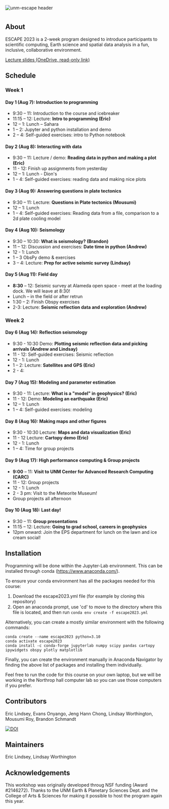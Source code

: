 ![unm-escape header](header2.png)
#

## About
ESCAPE 2023 is a 2-week program designed to introduce participants to scientific
computing, Earth science and spatial data analysis in a fun, inclusive, collaborative environment.

[Lecture slides (OneDrive, read-only link)](https://unmm-my.sharepoint.com/:f:/g/personal/eol_unm_edu/Eow7Z0HhfThKmkPtX8kHF6YBR3QvPLdyrt0OpUqBqr27kg?e=SNnBEZ)

## Schedule

### Week 1

#### Day 1 (Aug 7): Introduction to programming
  * 9:30 – 11: Introduction to the course and icebreaker
  * 11:15 – 12: Lecture: **Intro to programming (Eric)**
  * 12 – 1: Lunch – Sahara
  * 1 – 2: Jupyter and python installation and demo
  * 2 – 4: Self-guided exercises: intro to Python notebook

#### Day 2 (Aug 8): Interacting with data
  * 9:30 – 11: Lecture / demo: **Reading data in python and making a plot (Eric)**
  * 11 - 12: Finish up assignments from yesterday
  * 12 – 1: Lunch - Dion's
  * 1 – 4: Self-guided exercises: reading data and making nice plots

#### Day 3 (Aug 9): Answering questions in plate tectonics
  * 9:30 – 11: Lecture: **Questions in Plate tectonics (Mousumi)**
  * 12 – 1: Lunch
  * 1 – 4: Self-guided exercises: Reading data from a file, comparison to a 2d plate cooling model

#### Day 4 (Aug 10): Seismology
  * 9:30 – 10:30: **What is seismology? (Brandon)**
  * 11 – 12: Discussion and exercises: **Date time in python (Andrew)**
  * 12 - 1: Lunch
  * 1 – 3 ObsPy demo & exercises
  * 3 – 4: Lecture: **Prep for active seismic survey (Lindsay)**

#### Day 5 (Aug 11): Field day
  * **8:30** – 12: Seismic survey at Alameda open space - meet at the loading dock. We will leave at 8:30!
  * Lunch –  in the field or after retrun
  * 1:30 – 2: Finish Obspy exercises
  * 2-3: Lecture: **Seismic reflection data and exploration (Andrew)**

###  Week 2

#### Day 6 (Aug 14): Reflection seismology
  * 9:30 - 10:30 Demo: **Plotting seismic reflection data and picking arrivals (Andrew and Lindsay)**
  * 11 - 12: Self-guided exercises: Seismic reflection
  * 12 - 1: Lunch
  * 1 – 2: Lecture: **Satellites and GPS (Eric)**
  * 2 - 4: 

#### Day 7 (Aug 15): Modeling and parameter estimation
  * 9:30 - 11: Lecture: **What is a "model" in geophysics? (Eric)**
  * 11 - 12: Demo: **Modeling an earthquake (Eric)**
  * 12 – 1: Lunch
  * 1 – 4: Self-guided exercises: modeling 

#### Day 8 (Aug 16): Making maps and other figures
  * 9:30 - 10:30 Lecture: **Maps and data visualization (Eric)**
  * 11 - 12 Lecture: **Cartopy demo (Eric)**
  * 12 - 1: Lunch 
  * 1 – 4: Time for group projects

#### Day 9 (Aug 17): High performance computing & Group projects
  * **9:00** – 11: **Visit to UNM Center for Advanced Research Computing (CARC)**
  * 11 - 12: Group projects
  * 12 - 1: Lunch
  * 2 - 3 pm: Visit to the Meteorite Museum!
  * Group projects all afternoon

#### Day 10 (Aug 18): Last day!
  * 9:30 – 11: **Group presentations**
  * 11:15 – 12: Lecture: **Going to grad school, careers in geophysics**
  * 12pm onward: Join the EPS department for lunch on the lawn and ice cream social!

## Installation
Programming will be done within the Jupyter-Lab environment. This can be installed through conda (https://www.anaconda.com/).

To ensure your conda environment has all the packages needed for this course:
1) Download the escape2023.yml file (for example by cloning this repository)
2) Open an anaconda prompt, use 'cd' to move to the directory where this file is located, and then run `conda env create -f escape2023.yml`

Alternatively, you can create a mostly similar environment with the following commands:

    conda create --name escape2023 python=3.10
    conda activate escape2023
    conda install -c conda-forge jupyterlab numpy scipy pandas cartopy ipywidgets obspy plotly matplotlib

Finally, you can create the environment manually in Anaconda Navigator by finding the above list of packages and installing them individually.

Feel free to run the code for this course on your own laptop, but we will be working in the Northrop hall computer lab so you can use those computers if you prefer.

## Contributors
Eric Lindsey, Evans Onyango, Jeng Hann Chong, Lindsay Worthington, Mousumi Roy, Brandon Schmandt

[![DOI](https://zenodo.org/badge/501495854.svg)](https://zenodo.org/badge/latestdoi/501495854)

## Maintainers
Eric Lindsey, Lindsay Worthington

## Acknowledgements
This workshop was originally developed throug NSF funding (Award #2146272). Thanks to the UNM Earth & Planetary Sciences Dept. and the College of Arts & Sciences for making it possible to host the program again this year.


